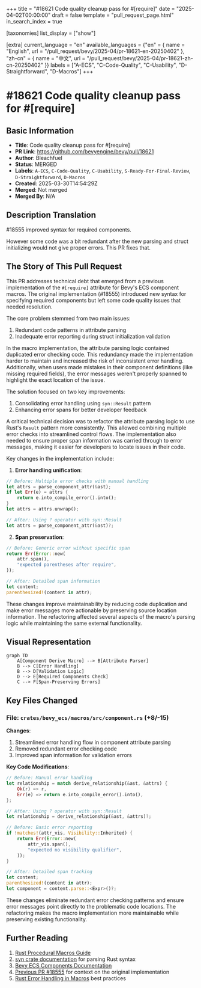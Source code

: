 +++
title = "#18621 Code quality cleanup pass for #[require]"
date = "2025-04-02T00:00:00"
draft = false
template = "pull_request_page.html"
in_search_index = true

[taxonomies]
list_display = ["show"]

[extra]
current_language = "en"
available_languages = {"en" = { name = "English", url = "/pull_request/bevy/2025-04/pr-18621-en-20250402" }, "zh-cn" = { name = "中文", url = "/pull_request/bevy/2025-04/pr-18621-zh-cn-20250402" }}
labels = ["A-ECS", "C-Code-Quality", "C-Usability", "D-Straightforward", "D-Macros"]
+++

# #18621 Code quality cleanup pass for #[require]

## Basic Information
- **Title**: Code quality cleanup pass for #[require]
- **PR Link**: https://github.com/bevyengine/bevy/pull/18621
- **Author**: Bleachfuel
- **Status**: MERGED
- **Labels**: `A-ECS`, `C-Code-Quality`, `C-Usability`, `S-Ready-For-Final-Review`, `D-Straightforward`, `D-Macros`
- **Created**: 2025-03-30T14:54:29Z
- **Merged**: Not merged
- **Merged By**: N/A

## Description Translation
#18555 improved syntax for required components.

However some code was a bit redundant after the new parsing and struct initializing would not give proper errors. 
This PR fixes that.

## The Story of This Pull Request

This PR addresses technical debt that emerged from a previous implementation of the `#[require]` attribute for Bevy's ECS component macros. The original implementation (#18555) introduced new syntax for specifying required components but left some code quality issues that needed resolution.

The core problem stemmed from two main issues:
1. Redundant code patterns in attribute parsing
2. Inadequate error reporting during struct initialization validation

In the macro implementation, the attribute parsing logic contained duplicated error checking code. This redundancy made the implementation harder to maintain and increased the risk of inconsistent error handling. Additionally, when users made mistakes in their component definitions (like missing required fields), the error messages weren't properly spanned to highlight the exact location of the issue.

The solution focused on two key improvements:
1. Consolidating error handling using `syn::Result` pattern
2. Enhancing error spans for better developer feedback

A critical technical decision was to refactor the attribute parsing logic to use Rust's `Result` pattern more consistently. This allowed combining multiple error checks into streamlined control flows. The implementation also needed to ensure proper span information was carried through to error messages, making it easier for developers to locate issues in their code.

Key changes in the implementation include:

1. **Error handling unification**:
```rust
// Before: Multiple error checks with manual handling
let attrs = parse_component_attr(&ast);
if let Err(e) = attrs {
    return e.into_compile_error().into();
}
let attrs = attrs.unwrap();

// After: Using ? operator with syn::Result
let attrs = parse_component_attr(&ast)?;
```

2. **Span preservation**:
```rust
// Before: Generic error without specific span
return Err(Error::new(
    attr.span(),
    "expected parentheses after require",
));

// After: Detailed span information
let content;
parenthesized!(content in attr);
```

These changes improve maintainability by reducing code duplication and make error messages more actionable by preserving source location information. The refactoring affected several aspects of the macro's parsing logic while maintaining the same external functionality.

## Visual Representation

```mermaid
graph TD
    A[Component Derive Macro] --> B[Attribute Parser]
    B --> C[Error Handling]
    B --> D[Validation Logic]
    D --> E[Required Components Check]
    C --> F[Span-Preserving Errors]
```

## Key Files Changed

### File: `crates/bevy_ecs/macros/src/component.rs` (+8/-15)

**Changes**:
1. Streamlined error handling flow in component attribute parsing
2. Removed redundant error checking code
3. Improved span information for validation errors

**Key Code Modifications**:
```rust
// Before: Manual error handling
let relationship = match derive_relationship(&ast, &attrs) {
    Ok(r) => r,
    Err(e) => return e.into_compile_error().into(),
};

// After: Using ? operator with syn::Result
let relationship = derive_relationship(&ast, &attrs)?;
```

```rust
// Before: Basic error reporting
if !matches!(attr_vis, Visibility::Inherited) {
    return Err(Error::new(
        attr_vis.span(),
        "expected no visibility qualifier",
    ));
}

// After: Detailed span tracking
let content;
parenthesized!(content in attr);
let component = content.parse::<Expr>()?;
```

These changes eliminate redundant error checking patterns and ensure error messages point directly to the problematic code locations. The refactoring makes the macro implementation more maintainable while preserving existing functionality.

## Further Reading

1. [Rust Procedural Macros Guide](https://doc.rust-lang.org/reference/procedural-macros.html)
2. [syn crate documentation](https://docs.rs/syn/latest/syn/) for parsing Rust syntax
3. [Bevy ECS Components Documentation](https://bevyengine.org/learn/book/ecs/components/)
4. [Previous PR #18555](https://github.com/bevyengine/bevy/pull/18555) for context on the original implementation
5. [Rust Error Handling in Macros](https://doc.rust-lang.org/proc-macro/guide.html#error-reporting) best practices